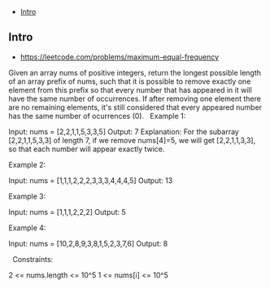 - [Intro](#intro)

## Intro

- https://leetcode.com/problems/maximum-equal-frequency

Given an array nums of positive integers, return the longest possible length of an array prefix of nums, such that it is possible to remove exactly one element from this prefix so that every number that has appeared in it will have the same number of occurrences.
If after removing one element there are no remaining elements, it's still considered that every appeared number has the same number of ocurrences (0).
 
Example 1:

Input: nums = [2,2,1,1,5,3,3,5]
Output: 7
Explanation: For the subarray [2,2,1,1,5,3,3] of length 7, if we remove nums[4]=5, we will get [2,2,1,1,3,3], so that each number will appear exactly twice.

Example 2:

Input: nums = [1,1,1,2,2,2,3,3,3,4,4,4,5]
Output: 13

Example 3:

Input: nums = [1,1,1,2,2,2]
Output: 5

Example 4:

Input: nums = [10,2,8,9,3,8,1,5,2,3,7,6]
Output: 8

 
Constraints:

2 <= nums.length <= 10^5
1 <= nums[i] <= 10^5

